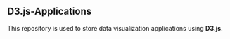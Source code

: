 ## D3.js-Applications

This repository is used to store data visualization applications using **D3.js**.
